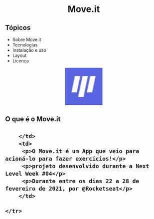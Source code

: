 <h1  align="center">Move.it</h1>
 
 <h2> Tópicos</h2>


<ul>
    <li>Sobre Move.it  </li>
    <li>Tecnologias  </li>
    <li>Instalação e uso</li>
    <li>Layout</li>
    <li>Licença</li>
</ul>

<p align="center" >                               
    <img alt="Imagem do Moveit"  src="favicon.png" width="120px">                 
</p>

<h2>O que é o Move.it<h2>
    <tr>
        <td>

        </td>
        <td>
         <p>O Move.it é um App que veio para acioná-lo para fazer exercícios!</p>
         <p>projeto desenvolvido durante a Next Level Week #04</p>
         <p>Durante entre os dias 22 a 28 de fevereiro de 2021, por @Rocketseat</p> 
        </td>

    </tr>
 
 
